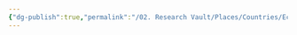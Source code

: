 ```yaml
---
{"dg-publish":true,"permalink":"/02. Research Vault/Places/Countries/Ecuador/","created":"2025-08-27T09:14:49.760-04:00","updated":"2025-08-27T09:16:37.054-04:00"}
---
```


